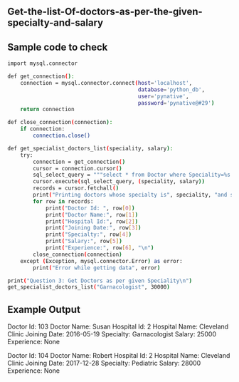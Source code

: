 ## Get-the-list-Of-doctors-as-per-the-given-specialty-and-salary
## Sample code to check 
```sh
import mysql.connector

def get_connection():
    connection = mysql.connector.connect(host='localhost',
                                         database='python_db',
                                         user='pynative',
                                         password='pynative@#29')
    return connection

def close_connection(connection):
    if connection:
        connection.close()

def get_specialist_doctors_list(speciality, salary):
    try:
        connection = get_connection()
        cursor = connection.cursor()
        sql_select_query = """select * from Doctor where Speciality=%s and Salary > %s"""
        cursor.execute(sql_select_query, (speciality, salary))
        records = cursor.fetchall()
        print("Printing doctors whose specialty is", speciality, "and salary greater than", salary, "\n")
        for row in records:
            print("Doctor Id: ", row[0])
            print("Doctor Name:", row[1])
            print("Hospital Id:", row[2])
            print("Joining Date:", row[3])
            print("Specialty:", row[4])
            print("Salary:", row[5])
            print("Experience:", row[6], "\n")
        close_connection(connection)
    except (Exception, mysql.connector.Error) as error:
        print("Error while getting data", error)

print("Question 3: Get Doctors as per given Speciality\n")
get_specialist_doctors_list("Garnacologist", 30000)
```
## Example Output
Doctor Id: 103
Doctor Name: Susan
Hospital Id: 2
Hospital Name: Cleveland Clinic
Joining Date: 2016-05-19
Specialty: Garnacologist
Salary: 25000
Experience: None 

Doctor Id: 104
Doctor Name: Robert
Hospital Id: 2
Hospital Name: Cleveland Clinic
Joining Date: 2017-12-28
Specialty: Pediatric 
Salary: 28000
Experience: None
